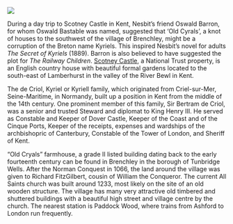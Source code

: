 <a href="https://dev.visual-essays.app"><img src="https://dev-visual-essays.netlify.app/images/ve-button.png"></a>
<param ve-config title="Edith Nesbit, Scotney Castle" author="Eleanor Fitzsimons" layout="vtl" banner="/images/banners/19c.jpg">

<param ve-entity eid="Q2197855" aliases="Brenchley">
<param ve-entity eid="Q7435720" aliases="Scotney Castle">
<param ve-entity eid="Q950970" aliases="Dover Castle">
<param ve-entity eid="Q748895" aliases="Cinque Ports">
<param ve-entity eid="Q665489" aliases="Tunbridge Wells">

During a day trip to Scotney Castle in Kent, Nesbit’s friend Oswald Barron, for whom Oswald Bastable was named, suggested that ‘Old Cyrals’, a knot of houses to the southwest of the village of Brenchley, might be a corruption of the Breton name Kyriels. This inspired Nesbit’s novel for adults _The Secret of Kyriels_ (1889). Barron is also believed to have suggested the plot for _The Railway Children_. 
[Scotney Castle](https://www.nationaltrust.org.uk/scotney-castle), a National Trust property, is an English country house with beautiful formal gardens located to the south-east of Lamberhurst in the valley of the River Bewl in Kent. 
<param ve-image url="https://upload.wikimedia.org/wikipedia/commons/a/ab/Scotney_Castle_with_white_wisteria.JPG" label="Scotney Castle with white wisteria" attribution="User:Jasper33, Public domain, via Wikimedia Commons">

The de Criol, Kyriel or Kyriell family, which originated from Criel-sur-Mer, Seine-Maritime, in Normandy, built up a position in Kent from the middle of the 14th century. One prominent member of this family, Sir Bertram de Criol, was a senior and trusted Steward and diplomat to King Henry III. He served as Constable and Keeper of Dover Castle, Keeper of the Coast and of the Cinque Ports, Keeper of the receipts, expenses and wardships of the archbishopric of Canterbury, Constable of the Tower of London, and Sheriff of Kent.
<param ve-image url="https://upload.wikimedia.org/wikipedia/commons/a/a1/BL_MS_Royal_14_C_VII_f.9_%28Henry_III%29.jpg" label="King Henry III" attribution="BL MS Royal 14 C VII f.9, Matthew Paris (Historia Anglorum), Public domain, via Wikimedia Commons">

“Old Cryals” farmhouse, a grade II listed building dating back to the early fourteenth century can be found in Brenchley in the borough of Tunbridge Wells. After the Norman Conquest in 1066, the land around the village was given to Richard FitzGilbert, cousin of William the Conqueror. The current All Saints church was built around 1233, most likely on the site of an old wooden structure. The village has many very attractive old timbered and shuttered buildings with a beautiful high street and village centre by the church. The nearest station is Paddock Wood, where trains from Ashford to London run frequently.
<param ve-image url="https://upload.wikimedia.org/wikipedia/commons/b/b3/Pond%2C_Cryals_Farm_-_geograph.org.uk_-_1745032.jpg" label="The Pond, Cryals Farm" attribution="Nigel Chadwick, CC BY-SA 2.0, via Wikimedia Commons">
